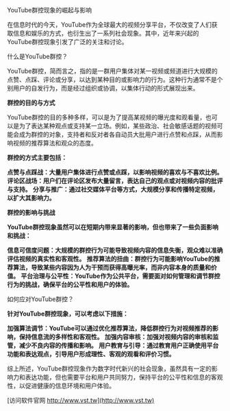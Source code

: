 YouTube群控现象的崛起与影响

在信息时代的今天，YouTube作为全球最大的视频分享平台，不仅改变了人们获取信息和娱乐的方式，也衍生出了一系列社会现象。其中，近年来兴起的YouTube群控现象引发了广泛的关注和讨论。

什么是YouTube群控？

YouTube群控，简而言之，指的是一群用户集体对某一视频或频道进行大规模的点赞、点踩、评论或分享，以达到某种目的或影响力的行为。这种行为通常不是个别用户的自发行为，而是经过组织或协调，以集体行动的形式展现出来。

**群控的目的与方式**

YouTube群控的目的多种多样，可以是为了提高某视频的曝光度和观看量，也可以是为了表达某种观点或支持某一立场。例如，某些政治、社会敏感话题的视频可能会成为群控的对象，支持者和反对者各自动员大批用户进行点赞和点踩，从而影响视频的推荐算法和观众的态度。

**群控的方式主要包括：**

**点赞与点踩战：大量用户集体进行点赞或点踩，以影响视频的喜欢与不喜欢比例。**
**评论区战场：用户们在评论区发布大量留言，表达自己的观点或对视频内容的批评与支持。**
**分享与推广：通过社交媒体平台等方式，大规模分享和传播特定视频，以扩大其影响力。**

**群控的影响与挑战**

**YouTube群控现象虽然可以在短期内带来显著的影响，但也带来了一些负面影响和挑战：**

**信息可信度问题：大规模的群控行为可能导致视频内容的信息失衡，观众难以准确评估视频的真实性和客观性。**
**推荐算法的扭曲：群控行为可能影响YouTube的推荐算法，导致某些内容因为人为干预而获得高曝光率，而非内容本身的质量和价值。**
**平台治理与公平性：YouTube作为公共平台，需要面对如何管理和调节群控行为的挑战，确保平台的公平性和用户的体验。**

如何应对YouTube群控？

**针对YouTube群控现象，可以考虑以下措施：**

**加强算法调节：YouTube可以通过优化推荐算法，降低群控行为对视频推荐的影响，保持信息流的多样性和客观性。**
**加强内容审核：加强对视频内容的审核和监管，减少不良内容的传播和影响。**
**用户教育与引导：通过教育用户正确使用平台功能和表达观点，引导用户形成理性、客观的观看和评价习惯。**

综上所述，YouTube群控现象作为数字时代新兴的社会现象，虽然具有一定的影响力和表达功能，但也需要平台和用户共同努力，保持平台的公平性和信息的客观性，以促进健康的信息环境和用户体验。


[访问软件官网 http://www.vst.tw](http://www.vst.tw)
